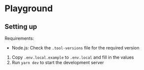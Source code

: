 # Playground

## Setting up

Requirements:

- Node.js: Check the `.tool-versions` file for the required version

1. Copy `.env.local.example` to `.env.local` and fill in the values
1. Run `yarn dev` to start the development server
